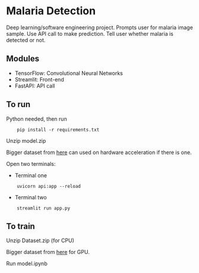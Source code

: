 # Malaria Detection

Deep learning/software engineering project. Prompts user for malaria image sample. Use API call to make prediction. Tell user whether malaria is detected or not.

## Modules
* TensorFlow: Convolutional Neural Networks
* Streamlit: Front-end
* FastAPI: API call

## To run
Python needed, then run
```
    pip install -r requirements.txt
```
Unzip model.zip

Bigger dataset from [here](https://www.kaggle.com/datasets/iarunava/cell-images-for-detecting-malaria/download?datasetVersionNumber=1) can used on hardware acceleration if there is one.

Open two terminals:
* Terminal one
```
    uvicorn api:app --reload
```
* Terminal two
```
    streamlit run app.py
```

## To train

Unzip Dataset.zip (for CPU)

Bigger dataset from [here](https://www.kaggle.com/datasets/iarunava/cell-images-for-detecting-malaria/download?datasetVersionNumber=1) for GPU.

Run model.ipynb